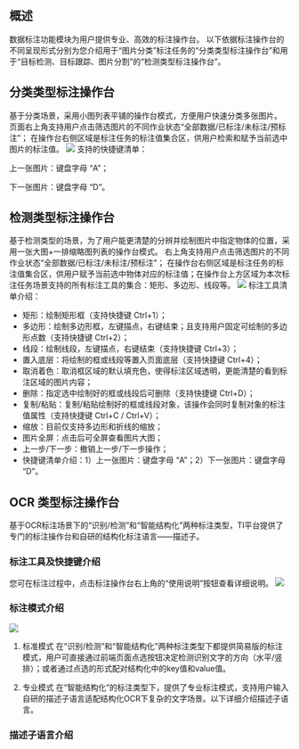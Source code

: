 ## 概述

数据标注功能模块为用户提供专业、高效的标注操作台。
以下依据标注操作台的不同呈现形式分别为您介绍用于“图片分类”标注任务的“分类类型标注操作台”和用于“目标检测、目标跟踪、图片分割”的“检测类型标注操作台”。


## 分类类型标注操作台

基于分类场景，采用小图列表平铺的操作台模式，方便用户快速分类多张图片。
页面右上角支持用户点击筛选图片的不同作业状态“全部数据/已标注/未标注/预标注”；
在操作台右侧区域是标注任务的标注值集合区，供用户检索和赋予当前选中图片的标注值。
![](https://qcloudimg.tencent-cloud.cn/raw/c882900f2fee4cec0b068c450614685a.png)
支持的快捷键清单：

上一张图片：键盘字母 “A”；

下一张图片：键盘字母 “D”。




## 检测类型标注操作台

基于检测类型的场景，为了用户能更清楚的分辨并绘制图片中指定物体的位置，采用一张大图+一排缩略图列表的操作台模式。
右上角支持用户点击筛选图片的不同作业状态“全部数据/已标注/未标注/预标注”；
在操作台右侧区域是标注任务的标注值集合区，供用户赋予当前选中物体对应的标注值；在操作台上方区域为本次标注任务场景支持的所有标注工具的集合：矩形、多边形、线段等。
![](https://qcloudimg.tencent-cloud.cn/raw/fcd5b0b0e03adca37af54a84a6a5e5c7.png)
标注工具清单介绍：

- 矩形：绘制矩形框（支持快捷键 Ctrl+1）；
- 多边形：绘制多边形框，左键描点，右键结束；且支持用户固定可绘制的多边形点数（支持快捷键 Ctrl+2）；
- 线段：绘制线段，左键描点，右键结束（支持快捷键 Ctrl+3）；
- 置入底层：将绘制的框或线段等置入页面底层（支持快捷键 Ctrl+4）；
- 取消着色：取消框区域的默认填充色，使得标注区域透明，更能清楚的看到标注区域的图片内容；
- 删除：指定选中绘制好的框或线段后可删除（支持快捷键 Ctrl+D）；
- 复制/粘贴：复制/粘贴绘制好的框或线段对象，该操作会同时复制对象的标注值属性（支持快捷键 Ctrl+C / Ctrl+V）；
- 缩放：目前仅支持多边形和折线的缩放；
- 图片全屏：点击后可全屏查看图片大图；
- 上一步/下一步：撤销上一步/下一步操作；
- 快捷键清单介绍：1）上一张图片：键盘字母 “A”；2）下一张图片：键盘字母 “D”。


## OCR 类型标注操作台
基于OCR标注场景下的“识别/检测”和“智能结构化”两种标注类型，TI平台提供了专门的标注操作台和自研的结构化标注语言——描述子。

### 标注工具及快捷键介绍
您可在标注过程中，点击标注操作台右上角的“使用说明”按钮查看详细说明。
![](https://qcloudimg.tencent-cloud.cn/raw/979110d2af54d8d39322cfa62c25092c.png)

### 标注模式介绍

![](https://qcloudimg.tencent-cloud.cn/raw/3d24e9163d971102e0780f8a119491aa.png)

1. 标准模式
在“识别/检测”和“智能结构化”两种标注类型下都提供简易版的标注模式，用户可直接通过前端页面点选按钮决定检测识别文字的方向（水平/竖排）；或者通过点选的形式配对结构化中的key值和value值。

2. 专业模式
在“智能结构化”的标注类型下，提供了专业标注模式，支持用户输入自研的描述子语言适配结构化OCR下复杂的文字场景。以下详细介绍描述子语言。

### 描述子语言介绍


